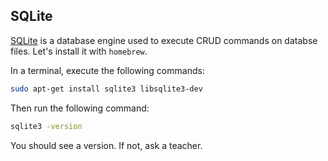 ## SQLite

[SQLite](https://sqlite.org/index.html) is a database engine used to execute CRUD commands on databse files. Let's install it with `homebrew`.

In a terminal, execute the following commands:

```bash
sudo apt-get install sqlite3 libsqlite3-dev
```

Then run the following command:

```bash
sqlite3 -version
```


You should see a version. If not, ask a teacher.
